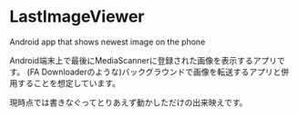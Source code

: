 # LastImageViewer
Android app that shows newest image on the phone

Android端末上で最後にMediaScannerに登録された画像を表示するアプリです。
(FA Downloaderのような)バックグラウンドで画像を転送するアプリと併用することを想定しています。

現時点では書きなぐってとりあえず動かしただけの出来映えです。
